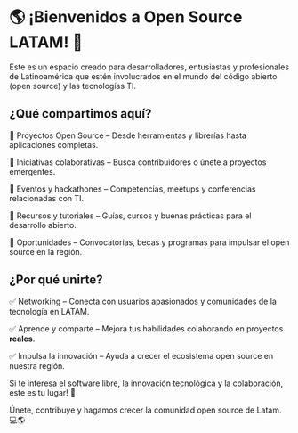 # 🌎️ ¡Bienvenidos a Open Source LATAM! 🚀

Este es un espacio creado para desarrolladores, entusiastas y profesionales de Latinoamérica que estén involucrados en el mundo del código abierto (open source) y las tecnologías TI.
## ¿Qué compartimos aquí?

🔹 Proyectos Open Source – Desde herramientas y librerías hasta aplicaciones completas.

🔹 Iniciativas colaborativas – Busca contribuidores o únete a proyectos emergentes.

🔹 Eventos y hackathones – Competencias, meetups y conferencias relacionadas con TI.

🔹 Recursos y tutoriales – Guías, cursos y buenas prácticas para el desarrollo abierto.

🔹 Oportunidades – Convocatorias, becas y programas para impulsar el open source en la región.

## ¿Por qué unirte?

✅ Networking – Conecta con usuarios apasionados y comunidades de la tecnología en LATAM.

✅ Aprende y comparte – Mejora tus habilidades colaborando en proyectos **reales**.

✅ Impulsa la innovación – Ayuda a crecer el ecosistema open source en nuestra región.

Si te interesa el software libre, la innovación tecnológica y la colaboración, este es tu lugar! 🚀

Únete, contribuye y hagamos crecer la comunidad open source de Latam. 💻🌎
